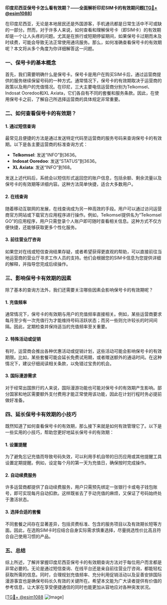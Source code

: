 **印度尼西亚保号卡怎么看有效期？——全面解析印尼SIM卡的有效期问题[[TG💪+ @esim1088](https://t.me/s/esim1088)]**

在印度尼西亚，无论是本地居民还是外国游客，手机通讯都是日常生活中不可或缺的一部分。然而，对于许多人来说，如何查看和理解保号卡（即SIM卡）的有效期却是一个让人头疼的问题。尤其是在旅行或短期停留期间，如果保号卡过期而未及时续费，可能会导致无法正常使用通讯服务。那么，如何准确查看保号卡的有效期呢？本文将从多个角度为你详细解答这一问题。

### 一、保号卡的基本概念

首先，我们需要明确什么是保号卡。保号卡是用户在购买SIM卡后，通过运营商提供的服务继续保留号码的一种方式。通常情况下，保号卡的有效期取决于运营商的政策以及用户的充值情况。在印尼，三大主要电信运营商分别为Telkomsel、Indosat Ooredoo和XL Axiata，它们各自有不同的套餐和服务条款。因此，在使用保号卡之前，了解自己所选择运营商的具体规定非常重要。

### 二、如何查看保号卡的有效期？

#### 1. 通过短信查询

最常见且便捷的方法是通过发送特定代码至运营商的服务号码来查询保号卡的有效期。以下是各主要运营商的标准查询方式：

- **Telkomsel**: 发送“INFO”到3636。
- **Indosat Ooredoo**: 发送“STATUS”到3636。
- **XL Axiata**: 发送“INFO”到168。

发送上述代码后，系统会以短信形式返回您的账户信息，包括余额、剩余流量以及保号卡的有效期等详细内容。这种方法简单快捷，适合大多数用户。

#### 2. 在线查询

随着移动互联网的发展，在线查询成为另一种高效的手段。用户可以通过访问运营商官方网站或下载官方应用程序进行操作。例如，Telkomsel提供名为“Telkomsel GO”的应用程序，用户只需登录个人账户即可随时查看相关信息。这种方式不仅方便快捷，还能够获取更多个性化服务。

#### 3. 前往营业厅咨询

如果您对在线或短信查询结果存疑，或者希望获得更直观的帮助，可以直接前往当地运营商的营业厅寻求工作人员的支持。他们会根据您的SIM卡信息为您提供详细的解释，并指导您完成后续操作。

### 三、影响保号卡有效期的因素

除了基本的查询方法外，我们还需要关注哪些因素会影响保号卡的有效期呢？

#### 1. 充值频率

通常情况下，保号卡的有效期与用户的充值频率直接相关。例如，某些运营商要求每月至少有一次充值行为才能维持号码活跃状态；而另一些则允许较长的时间间隔。因此，定期检查并保持适当的充值频率至关重要。

#### 2. 特殊活动或促销

有时，运营商会推出各种优惠活动或促销计划，这些活动可能会影响保号卡的有效期限。比如，某些套餐可能会延长免费试用期，或者赠送额外的通话时间。在这种情况下，建议仔细阅读相关条款，以免错过宝贵的机会。

#### 3. 国际漫游需求

对于经常出国旅行的人来说，国际漫游功能也可能对保号卡的有效期产生影响。部分国家和地区需要额外支付费用才能正常使用该功能，因此在计划行程时务必提前做好准备。

### 四、延长保号卡有效期的小技巧

既然知道了如何查看保号卡的有效期，那么接下来就是如何有效管理它了。以下是一些实用的小技巧，帮助您更好地延长保号卡的有效期：

#### 1. 设置提醒

为了避免忘记充值而导致号码失效，可以利用手机自带的日历应用或其他提醒工具设置定期提醒。例如，设定每个月的第一天为充值日，确保按时完成操作。

#### 2. 自动续费服务

许多运营商都提供了自动续费服务，用户只需预先绑定一张银行卡或电子钱包账号，即可实现每月自动扣款。这样既省去了手动充值的麻烦，又保证了号码始终处于激活状态。

#### 3. 选择合适的套餐

不同套餐之间存在显著差异，包括资费标准、包含的服务项目以及有效期长短等方面。因此，在选购SIM卡时应结合自身实际需求慎重选择，尽量挑选性价比高且符合自己使用习惯的产品。

### 五、总结

综上所述，了解并掌握印度尼西亚保号卡的有效期查询方法对于每位用户而言都是非常必要的。无论是通过短信查询、在线平台还是亲自前往营业厅咨询，都能轻松获取所需的信息。同时，合理规划充值频率、充分利用促销活动以及妥善安排国际漫游事宜也是确保号码长久有效的关键所在。希望本文能为广大读者提供有价值的参考信息，让大家在享受便捷通信的同时也能更加从容地应对各种突发状况。

[[TG💪+ @esim1088](https://t.me/s/esim1088) ![Image](https://i.postimg.cc/4NQfJmqS/Snipaste-2025-05-13-00-14-12.png)]